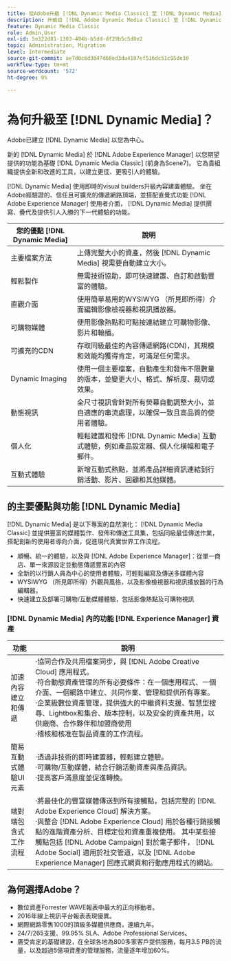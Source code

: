 ```yaml
---
title: 從Adobe升級 [!DNL Dynamic Media Classic] 至 [!DNL Dynamic Media] 於 [!DNL Experience Manager] 資產
description: 升級自 [!DNL Adobe Dynamic Media Classic] 至 [!DNL Dynamic Media] 於 [!DNL Adobe Experience Manager]. 瞭解的主要優點與功能 [!DNL Dynamic Media]. 檢閱功能清單比較、升級常見問題集和整備檢查清單。
feature: Dynamic Media Classic
role: Admin,User
exl-id: 5e322d81-1303-494b-b5dd-df29b5c5d8e2
topic: Administration, Migration
level: Intermediate
source-git-commit: ae7d0c6d3047d68ed3da4187ef516dc51c95de30
workflow-type: tm+mt
source-wordcount: '572'
ht-degree: 0%

---
```


# 為何升級至 [!DNL Dynamic Media]？

Adobe已建立 [!DNL Dynamic Media] 以您為中心。

新的 [!DNL Dynamic Media] 於 [!DNL Adobe Experience Manager] 以您期望提供的功能為基礎 [!DNL Dynamic Media Classic] (前身為Scene7)。 它為貴組織提供全新和改進的工具，以建立更佳、更吸引人的體驗。

[!DNL Dynamic Media] 使用即時的visual builders升級內容建置體驗。 坐在Adobe經驗證的、信任且可擴充的傳遞網路頂端，並搭配直覺式功能 [!DNL Adobe Experience Manager] 使用者介面， [!DNL Dynamic Media] 提供撰寫、疊代及提供引人入勝的下一代體驗的功能。

| 您的優點 [!DNL Dynamic Media] | 說明 |
| --- | --- |
| 主要檔案方法 | 上傳完整大小的資產，然後 [!DNL Dynamic Media] 視需要自動建立大小。 |
| 輕鬆製作 | 無需技術協助，即可快速建置、自訂和啟動豐富的體驗。 |
| 直觀介面 | 使用簡單易用的WYSIWYG （所見即所得）介面編輯影像檢視器和視訊播放器。 |
| 可購物媒體 | 使用影像熱點和可點按連結建立可購物影像、影片和輪播。 |
| 可擴充的CDN | 存取同級最佳的內容傳遞網路(CDN)，其規模和效能均獲得肯定，可滿足任何需求。 |
| Dynamic Imaging | 使用一個主要檔案，自動產生和發佈不限數量的版本，並變更大小、格式、解析度、裁切或效果。 |
| 動態視訊 | 全尺寸視訊會針對所有熒幕自動調整大小，並自適應的串流處理，以確保一致且高品質的使用者體驗。 |
| 個人化 | 輕鬆建置和發佈 [!DNL Dynamic Media] 互動式體驗，例如產品設定器、個人化橫幅和電子郵件。 |
| 互動式體驗 | 新增互動式熱點，並將產品詳細資訊連結到行銷活動、影片、回顧和其他媒體。 |

## 的主要優點與功能 [!DNL Dynamic Media]

[!DNL Dynamic Media] 是以下專案的自然演化： [!DNL Dynamic Media Classic] 並提供豐富的媒體製作、發佈和傳送工具集，包括同級最佳傳送作業，搭配創新的使用者導向介面，促進現代真實世界工作流程。

* 順暢、統一的體驗，以及與 [!DNL Adobe Experience Manager]：從單一商店、單一來源設定並動態傳遞豐富的內容
* 全新的以行銷人員為中心的使用者體驗，可輕鬆編寫及傳送多媒體內容
* WYSIWYG （所見即所得）外觀與風格，以及影像檢視器和視訊播放器的行為編輯器。
* 快速建立及部署可購物/互動媒體體驗，包括影像熱點及可購物視訊

### [!DNL Dynamic Media] 內的功能 [!DNL Experience Manager] 資產

| 功能 | 說明 |
| --- | --- |
| 加速內容建立和傳遞 | ·協同合作及共用檔案同步，與 [!DNL Adobe Creative Cloud] 應用程式。<br>·符合動態資產管理的所有必要條件：在一個應用程式、一個介面、一個網路中建立、共同作業、管理和提供所有專案。<br>·企業級數位資產管理，提供強大的中繼資料支援、智慧型搜尋、Lightbox和集合、版本控制，以及安全的資產共用，以供廠商、合作夥伴和加盟商使用<br>·稽核和核准在製品資產的工作流程。 |
| 簡易互動式體驗UI元素 | ·透過非技術的即時建置器，輕鬆建立體驗。<br>·可購物/互動媒體，結合行銷活動資產與產品資訊。<br>·提高客戶滿意度並促進轉換。 |
| 端對端包含式工作流程 | ·將最佳化的豐富媒體傳送到所有接觸點，包括完整的 [!DNL Adobe Experience Cloud] 解決方案。<br>·與整合 [!DNL Adobe Experience Cloud] 用於各種行銷接觸點的進階資產分析、目標定位和資產重複使用。 其中某些接觸點包括 [!DNL Adobe Campaign] 對於電子郵件， [!DNL Adobe Social] 適用於社交管道，以及 [!DNL Adobe Experience Manager] 回應式網頁和行動應用程式的網站。 |

## 為何選擇Adobe？

* 數位資產Forrester WAVE報表中最大的正向移動者。
* 2016年線上視訊平台報表表現優異。
* 網際網路零售1000的頂級多媒體供應商，連續九年。
* 24/7/265支援、99.95% SLA、Adobe Professional Services。
* 廣受肯定的基礎建設，在全球各地為800多家客戶提供服務，每月3.5 PB的流量，以及超過5億項資產的管理服務，流量逐年增加60%。
